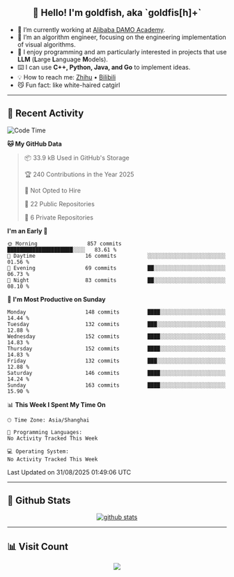 
<h2 align="center">👋 Hello! I'm goldfish, aka `goldfis[h]+`</h2>

- 📍 I’m currently working at [Alibaba DAMO Academy](https://damo.alibaba.com/).  
- 🌱 I’m an algorithm engineer, focusing on the engineering implementation of visual algorithms.  
- 💬 I enjoy programming and am particularly interested in projects that use **LLM** (**L**arge **L**anguage **M**odels).   
- ⌨️ I can use **C++, Python, Java, and Go** to implement ideas.  
- 💡 How to reach me: [Zhihu](https://www.zhihu.com/people/goldfishh) • [Bilibili](https://space.bilibili.com/11349246)  
- 😼 Fun fact: like white-haired catgirl  

-------

## 🔧 Recent Activity

<!--START_SECTION:waka-->
![Code Time](http://img.shields.io/badge/Code%20Time-97%20hrs%2012%20mins-blue)

**🐱 My GitHub Data** 

> 📦 33.9 kB Used in GitHub's Storage 
 > 
> 🏆 240 Contributions in the Year 2025
 > 
> 🚫 Not Opted to Hire
 > 
> 📜 22 Public Repositories 
 > 
> 🔑 6 Private Repositories 
 > 
**I'm an Early 🐤** 

```text
🌞 Morning                857 commits         █████████████████████░░░░   83.61 % 
🌆 Daytime                16 commits          ░░░░░░░░░░░░░░░░░░░░░░░░░   01.56 % 
🌃 Evening                69 commits          ██░░░░░░░░░░░░░░░░░░░░░░░   06.73 % 
🌙 Night                  83 commits          ██░░░░░░░░░░░░░░░░░░░░░░░   08.10 % 
```
📅 **I'm Most Productive on Sunday** 

```text
Monday                   148 commits         ████░░░░░░░░░░░░░░░░░░░░░   14.44 % 
Tuesday                  132 commits         ███░░░░░░░░░░░░░░░░░░░░░░   12.88 % 
Wednesday                152 commits         ████░░░░░░░░░░░░░░░░░░░░░   14.83 % 
Thursday                 152 commits         ████░░░░░░░░░░░░░░░░░░░░░   14.83 % 
Friday                   132 commits         ███░░░░░░░░░░░░░░░░░░░░░░   12.88 % 
Saturday                 146 commits         ████░░░░░░░░░░░░░░░░░░░░░   14.24 % 
Sunday                   163 commits         ████░░░░░░░░░░░░░░░░░░░░░   15.90 % 
```


📊 **This Week I Spent My Time On** 

```text
🕑︎ Time Zone: Asia/Shanghai

💬 Programming Languages: 
No Activity Tracked This Week

💻 Operating System: 
No Activity Tracked This Week
```


 Last Updated on 31/08/2025 01:49:06 UTC
<!--END_SECTION:waka-->

-------

## 📆 Github Stats

<p align="center">
    <a href="https://github.com/anuraghazra/github-readme-stats">
      <img src="https://github-readme-stats.vercel.app/api?username=goldfishh&show_icons=true&theme=dracula" alt="github stats" />
    </a>
</p>

-------

## 📊 Visit Count

<p align="center">
  <a href="https://count.getloli.com/"><img src="https://count.getloli.com/get/@:goldfishh?theme=rule34"></a>
</p>
